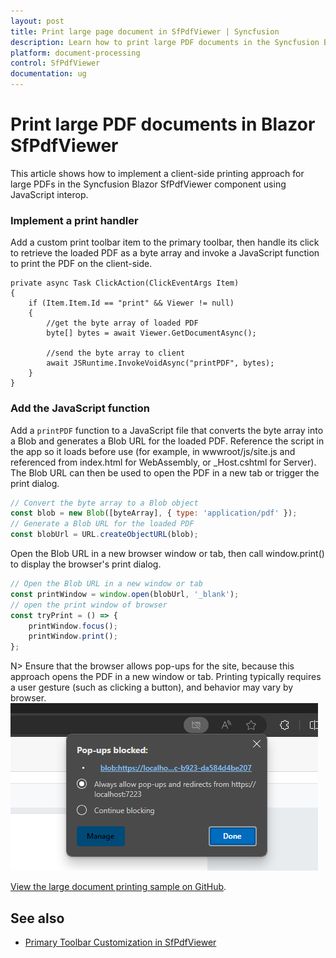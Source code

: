 ```yaml
---
layout: post
title: Print large page document in SfPdfViewer | Syncfusion
description: Learn how to print large PDF documents in the Syncfusion Blazor SfPdfViewer using a custom toolbar action and a Blob URL.
platform: document-processing
control: SfPdfViewer
documentation: ug
---
```


# Print large PDF documents in Blazor SfPdfViewer

This article shows how to implement a client-side printing approach for large PDFs in the Syncfusion Blazor SfPdfViewer component using JavaScript interop.

### Implement a print handler
Add a custom print toolbar item to the primary toolbar, then handle its click to retrieve the loaded PDF as a byte array and invoke a JavaScript function to print the PDF on the client-side.

```cshtml
private async Task ClickAction(ClickEventArgs Item)
{
    if (Item.Item.Id == "print" && Viewer != null)
    {
        //get the byte array of loaded PDF
        byte[] bytes = await Viewer.GetDocumentAsync();

        //send the byte array to client
        await JSRuntime.InvokeVoidAsync("printPDF", bytes);
    }
}

```

### Add the JavaScript function
Add a `printPDF` function to a JavaScript file that converts the byte array into a Blob and generates a Blob URL for the loaded PDF. Reference the script in the app so it loads before use (for example, in wwwroot/js/site.js and referenced from index.html for WebAssembly, or _Host.cshtml for Server). The Blob URL can then be used to open the PDF in a new tab or trigger the print dialog.

```javascript
// Convert the byte array to a Blob object
const blob = new Blob([byteArray], { type: 'application/pdf' });
// Generate a Blob URL for the loaded PDF
const blobUrl = URL.createObjectURL(blob);
```
Open the Blob URL in a new browser window or tab, then call window.print() to display the browser's print dialog.

```javascript
// Open the Blob URL in a new window or tab
const printWindow = window.open(blobUrl, '_blank');
// open the print window of browser
const tryPrint = () => {
    printWindow.focus();
    printWindow.print();
};
```

N> Ensure that the browser allows pop-ups for the site, because this approach opens the PDF in a new window or tab. Printing typically requires a user gesture (such as clicking a button), and behavior may vary by browser.
![Allow pop-up for large page print window](../images/allow-popup-largepage-print.png)

[View the large document printing sample on GitHub](https://github.com/SyncfusionExamples/blazor-pdf-viewer-examples/tree/master/Print/Print%20Large%20page%20document).

## See also

* [Primary Toolbar Customization in SfPdfViewer](../toolbar/primary-toolbar-customization)